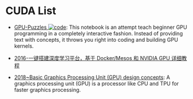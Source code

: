 # CUDA List

- [GPU-Puzzles ![code](https://ng-tech.icu/assets/code.svg)](https://github.com/srush/GPU-Puzzles): This notebook is an attempt teach beginner GPU programming in a completely interactive fashion. Instead of providing text with concepts, it throws you right into coding and building GPU kernels.

- [2016-一键搭建深度学习平台，基于 Docker/Mesos 和 NVIDIA GPU 详细教程](https://parg.co/Aq1)

- [2018~Basic Graphics Processing Unit (GPU) design concepts](https://iq.opengenus.org/basic-graphics-processing-unit-gpu-design-concepts/): A graphics processing unit (GPU) is a processor like CPU and TPU for faster graphics processing.
